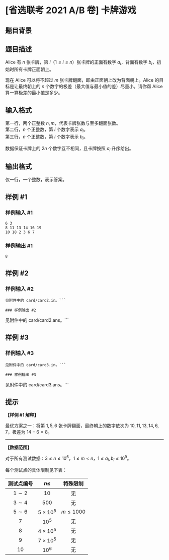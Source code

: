# [省选联考 2021 A/B 卷] 卡牌游戏

## 题目背景



## 题目描述

Alice 有 $n$ 张卡牌，第 $i$（$1 \le i \le n$）张卡牌的正面有数字 $a_i$，背面有数字 $b_i$，初始时所有卡牌正面朝上。

现在 Alice 可以将不超过 $m$ 张卡牌翻面，即由正面朝上改为背面朝上。Alice 的目标是让最终朝上的 $n$ 个数字的极差（最大值与最小值的差）尽量小。请你帮 Alice 算一算极差的最小值是多少。

## 输入格式

第一行，两个正整数 $n, m$，代表卡牌张数与至多翻面张数。  
第二行，$n$ 个正整数，第 $i$ 个数字表示 $a_i$。  
第三行，$n$ 个正整数，第 $i$ 个数字表示 $b_i$。

数据保证卡牌上的 $2 n$ 个数字互不相同，且卡牌按照 $a_i$ 升序给出。

## 输出格式

仅一行，一个整数，表示答案。

## 样例 #1

### 样例输入 #1
```
6 3
8 11 13 14 16 19
10 18 2 3 6 7
```

### 样例输出 #1

```
8
```

## 样例 #2

### 样例输入 #2
```
见附件中的 card/card2.in。```

### 样例输出 #2

```
见附件中的 card/card2.ans。```

## 样例 #3

### 样例输入 #3
```
见附件中的 card/card3.in。```

### 样例输出 #3

```
见附件中的 card/card3.ans。```

## 提示

**【样例 #1 解释】**

最优方案之一：将第 $1, 5, 6$ 张卡牌翻面，最终朝上的数字依次为 $10, 11, 13, 14, 6, 7$，极差为 $14 - 6 = 8$。

---

**【数据范围】**

对于所有测试数据：$3 \le n \le {10}^6$，$1 \le m < n$，$1 \le a_i, b_i \le {10}^9$。

每个测试点的具体限制见下表：

| 测试点编号 | $n \le$ | 特殊限制 |
|:-:|:-:|:-:|
| $1 \sim 2$ | $10$ | 无 |
| $3 \sim 4$ | $500$ | 无 |
| $5 \sim 6$ | $5 \times {10}^5$ | $m \le 1000$ |
| $7$ | ${10}^5$ | 无 |
| $8$ | $4 \times {10}^5$ | 无 |
| $9$ | $7 \times {10}^5$ | 无 |
| $10$ | ${10}^6$ | 无 |
